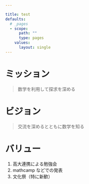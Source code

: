 ```yaml
---

title: test
defaults:
  # _pages
  - scope:
      path: ""
      type: pages
    values:
      layout: single
---
```


# ミッション

> 数学を利用して探求を深める

# ビジョン

> 交流を深めるとともに数学を知る

# バリュー

1. 高大連携による勉強会
2. mathcamp などでの発表
3. 文化祭（特に新歓）

